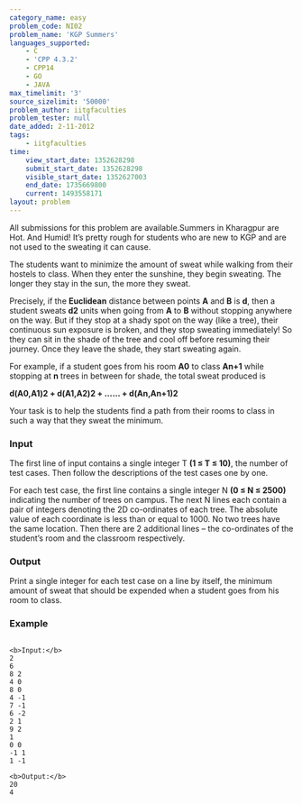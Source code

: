 ```yaml
---
category_name: easy
problem_code: NI02
problem_name: 'KGP Summers'
languages_supported:
    - C
    - 'CPP 4.3.2'
    - CPP14
    - GO
    - JAVA
max_timelimit: '3'
source_sizelimit: '50000'
problem_author: iitgfaculties
problem_tester: null
date_added: 2-11-2012
tags:
    - iitgfaculties
time:
    view_start_date: 1352628298
    submit_start_date: 1352628298
    visible_start_date: 1352627003
    end_date: 1735669800
    current: 1493558171
layout: problem
---
```

All submissions for this problem are available.Summers in Kharagpur are Hot. And Humid! It’s pretty rough for students who are new to KGP and are not used to the sweating it can cause.

The students want to minimize the amount of sweat while walking from their hostels to class. When they enter the sunshine, they begin sweating. The longer they stay in the sun, the more they sweat.

Precisely, if the **Euclidean** distance between points **A** and **B** is **d**, then a student sweats **d2** units when going from **A** to **B** without stopping anywhere on the way. But if they stop at a shady spot on the way (like a tree), their continuous sun exposure is broken, and they stop sweating immediately! So they can sit in the shade of the tree and cool off before resuming their journey. Once they leave the shade, they start sweating again.

For example, if a student goes from his room **A0** to class **An+1** while stopping at **n** trees in between for shade, the total sweat produced is

**d(A0,A1)2 + d(A1,A2)2 + …… + d(An,An+1)2**

Your task is to help the students find a path from their rooms to class in such a way that they sweat the minimum.

### Input

The first line of input contains a single integer T **(1 ≤ T ≤ 10)**, the number of test cases. Then follow the descriptions of the test cases one by one.

For each test case, the first line contains a single integer N **(0 ≤ N ≤ 2500)** indicating the number of trees on campus. The next N lines each contain a pair of integers denoting the 2D co-ordinates of each tree. The absolute value of each coordinate is less than or equal to 1000. No two trees have the same location. Then there are 2 additional lines – the co-ordinates of the student’s room and the classroom respectively.

### Output

Print a single integer for each test case on a line by itself, the minimum amount of sweat that should be expended when a student goes from his room to class.

### Example

```

<b>Input:</b>
2
6
8 2
4 0
8 0
4 -1
7 -1
6 -2
2 1
9 2
1
0 0
-1 1
1 -1

<b>Output:</b>
20
4


```